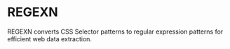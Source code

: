 # REGEXN
REGEXN converts CSS Selector patterns to regular expression patterns for efficient web data extraction.
